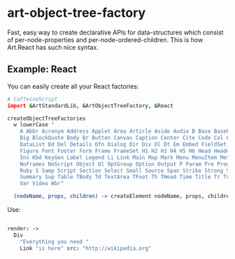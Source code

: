 # art-object-tree-factory

Fast, easy way to create declarative APIs for data-structures which consist of per-node-properties and per-node-ordered-children. This is how Art.React has such nice syntax.

## Example: React

You can easily create all your React factories:

```coffeescript
# CaffeineScript
import &ArtStandardLib, &ArtObjectTreeFactory, &React

createObjectTreeFactories
  w lowerCase "
    A Abbr Acronym Address Applet Area Article Aside Audio B Base BaseFont Bdi Bdo
    Big BlockQuote Body Br Button Canvas Caption Center Cite Code Col ColGroup
    DataList Dd Del Details Dfn Dialog Dir Div Dl Dt Em Embed FieldSet FigCaption
    Figure Font Footer Form Frame FrameSet H1 H2 H3 H4 H5 H6 Head Header Hr Html I IFrame Img Input
    Ins Kbd KeyGen Label Legend Li Link Main Map Mark Menu MenuItem Meta Meter Nav
    NoFrames NoScript Object Ol OptGroup Option Output P Param Pre Progress Q Rp Rt
    Ruby S Samp Script Section Select Small Source Span Strike Strong Style Sub
    Summary Sup Table TBody Td TextArea TFoot Th THead Time Title Tr Track Tt U Ul
    Var Video Wbr"

  (nodeName, props, children) -> createElement nodeName, props, children...
```

Use:

```coffeescript

render: ->
  Div
    "Everything you need "
    Link "is here" src: "http://wikipedia.org"
```